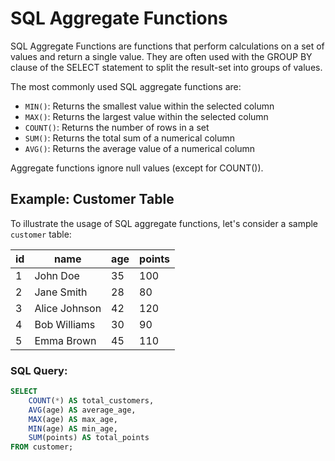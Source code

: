 # SQL Aggregate Functions

SQL Aggregate Functions are functions that perform calculations on a set of values and return a single value. They are often used with the GROUP BY clause of the SELECT statement to split the result-set into groups of values.

The most commonly used SQL aggregate functions are:

- `MIN()`: Returns the smallest value within the selected column
- `MAX()`: Returns the largest value within the selected column
- `COUNT()`: Returns the number of rows in a set
- `SUM()`: Returns the total sum of a numerical column
- `AVG()`: Returns the average value of a numerical column

Aggregate functions ignore null values (except for COUNT()).

## Example: Customer Table

To illustrate the usage of SQL aggregate functions, let's consider a sample `customer` table:

| id  | name          | age | points |
| --- | ------------- | --- | ------ |
| 1   | John Doe      | 35  | 100    |
| 2   | Jane Smith    | 28  | 80     |
| 3   | Alice Johnson | 42  | 120    |
| 4   | Bob Williams  | 30  | 90     |
| 5   | Emma Brown    | 45  | 110    |

### SQL Query:

```sql
SELECT
    COUNT(*) AS total_customers,
    AVG(age) AS average_age,
    MAX(age) AS max_age,
    MIN(age) AS min_age,
    SUM(points) AS total_points
FROM customer;

